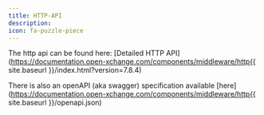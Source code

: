 ```yaml
---
title: HTTP-API
description:
icon: fa-puzzle-piece
---
```


The http api can be found here: [Detailed HTTP API](https://documentation.open-xchange.com/components/middleware/http{{ site.baseurl }}/index.html?version=7.8.4)

There is also an openAPI (aka swagger) specification available [here](https://documentation.open-xchange.com/components/middleware/http{{ site.baseurl }}/openapi.json)